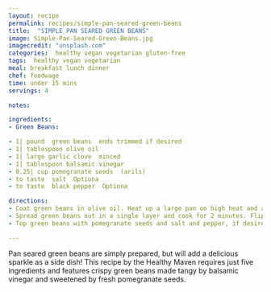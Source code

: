 ```yaml
---
layout: recipe
permalink: recipes/simple-pan-seared-green-beans
title:  "SIMPLE PAN SEARED GREEN BEANS"
image: Simple-Pan-Seared-Green-Beans.jpg
imagecredit: "unsplash.com"
categories:  healthy vegan vegetarian gluten-free
tags:  healthy vegan vegetarian
meal: breakfast lunch dinner
chef: foodwage
time: under 15 mins
servings: 4

notes:

ingredients:
- Green Beans:

- 1| pound  green beans  ends trimmed if desired
- 1| tablespoon olive oil
- 1| large garlic clove  minced
- 1| tablespoon balsamic vinegar
- 0.25| cup pomegranate seeds  (arils)
- to taste  salt  Optiona
- to taste  black pepper  Optiona

directions:
- Coat green beans in olive oil. Heat up a large pan on high heat and add a drop of water on the pan. If the drop sizzles and evaporates immediately then add the green beans.
- Spread green beans out in a single layer and cook for 2 minutes. Flip green beans and cook for 1 minute. Flip and repeat for one more minute. Lower heat to medium and add garlic. Cook green beans and garlic for 5 mins. Add in balsamic vinegar and cook for 1 more minute.
- Top green beans with pomegranate seeds and salt and pepper, if desired.

---
```


Pan seared green beans are simply prepared, but will add a delicious sparkle as a side dish! This recipe by the Healthy Maven requires just five ingredients and features crispy green beans made tangy by balsamic vinegar and sweetened by fresh pomegranate seeds.